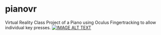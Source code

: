 # pianovr
 Virtual Reality Class Project of a Piano using Oculus Fingertracking to allow individual key presses. 
[![IMAGE ALT TEXT](http://img.youtube.com/vi/vpgxa5wb5ts/0.jpg)]( https://www.youtube.com/watch?v=vpgxa5wb5ts "Piano VR")
